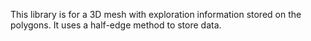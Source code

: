 This library is for a 3D mesh with exploration information stored on the polygons. It uses a half-edge method to store data.
